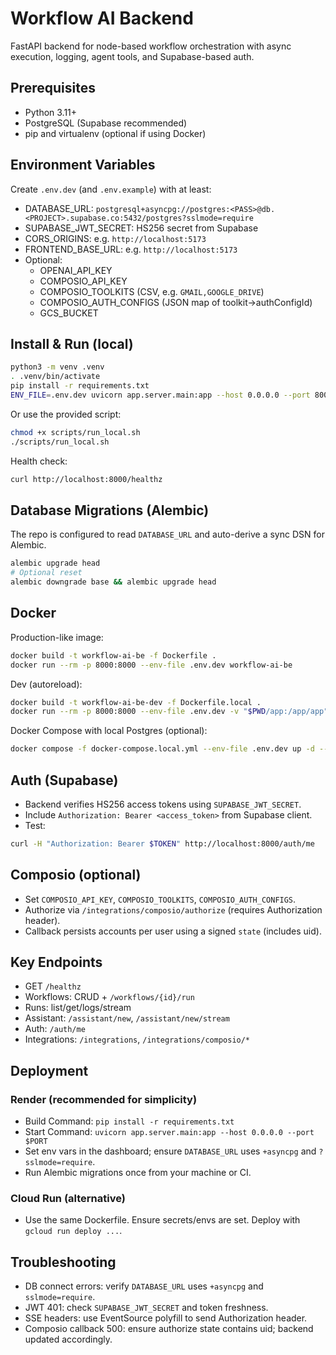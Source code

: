 # Workflow AI Backend

FastAPI backend for node-based workflow orchestration with async execution, logging, agent tools, and Supabase-based auth.

## Prerequisites
- Python 3.11+
- PostgreSQL (Supabase recommended)
- pip and virtualenv (optional if using Docker)

## Environment Variables
Create `.env.dev` (and `.env.example`) with at least:

- DATABASE_URL: `postgresql+asyncpg://postgres:<PASS>@db.<PROJECT>.supabase.co:5432/postgres?sslmode=require`
- SUPABASE_JWT_SECRET: HS256 secret from Supabase
- CORS_ORIGINS: e.g. `http://localhost:5173`
- FRONTEND_BASE_URL: e.g. `http://localhost:5173`
- Optional:
  - OPENAI_API_KEY
  - COMPOSIO_API_KEY
  - COMPOSIO_TOOLKITS (CSV, e.g. `GMAIL,GOOGLE_DRIVE`)
  - COMPOSIO_AUTH_CONFIGS (JSON map of toolkit→authConfigId)
  - GCS_BUCKET

## Install & Run (local)
```bash
python3 -m venv .venv
. .venv/bin/activate
pip install -r requirements.txt
ENV_FILE=.env.dev uvicorn app.server.main:app --host 0.0.0.0 --port 8000
```

Or use the provided script:
```bash
chmod +x scripts/run_local.sh
./scripts/run_local.sh
```

Health check:
```bash
curl http://localhost:8000/healthz
```

## Database Migrations (Alembic)
The repo is configured to read `DATABASE_URL` and auto-derive a sync DSN for Alembic.
```bash
alembic upgrade head
# Optional reset
alembic downgrade base && alembic upgrade head
```

## Docker
Production-like image:
```bash
docker build -t workflow-ai-be -f Dockerfile .
docker run --rm -p 8000:8000 --env-file .env.dev workflow-ai-be
```
Dev (autoreload):
```bash
docker build -t workflow-ai-be-dev -f Dockerfile.local .
docker run --rm -p 8000:8000 --env-file .env.dev -v "$PWD/app:/app/app" workflow-ai-be-dev
```

Docker Compose with local Postgres (optional):
```bash
docker compose -f docker-compose.local.yml --env-file .env.dev up -d --build
```

## Auth (Supabase)
- Backend verifies HS256 access tokens using `SUPABASE_JWT_SECRET`.
- Include `Authorization: Bearer <access_token>` from Supabase client.
- Test:
```bash
curl -H "Authorization: Bearer $TOKEN" http://localhost:8000/auth/me
```

## Composio (optional)
- Set `COMPOSIO_API_KEY`, `COMPOSIO_TOOLKITS`, `COMPOSIO_AUTH_CONFIGS`.
- Authorize via `/integrations/composio/authorize` (requires Authorization header).
- Callback persists accounts per user using a signed `state` (includes uid).

## Key Endpoints
- GET `/healthz`
- Workflows: CRUD + `/workflows/{id}/run`
- Runs: list/get/logs/stream
- Assistant: `/assistant/new`, `/assistant/new/stream`
- Auth: `/auth/me`
- Integrations: `/integrations`, `/integrations/composio/*`

## Deployment
### Render (recommended for simplicity)
- Build Command: `pip install -r requirements.txt`
- Start Command: `uvicorn app.server.main:app --host 0.0.0.0 --port $PORT`
- Set env vars in the dashboard; ensure `DATABASE_URL` uses `+asyncpg` and `?sslmode=require`.
- Run Alembic migrations once from your machine or CI.

### Cloud Run (alternative)
- Use the same Dockerfile. Ensure secrets/envs are set. Deploy with `gcloud run deploy ...`.

## Troubleshooting
- DB connect errors: verify `DATABASE_URL` uses `+asyncpg` and `sslmode=require`.
- JWT 401: check `SUPABASE_JWT_SECRET` and token freshness.
- SSE headers: use EventSource polyfill to send Authorization header.
- Composio callback 500: ensure authorize state contains uid; backend updated accordingly.
